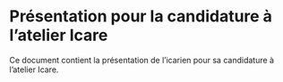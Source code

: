 # Présentation pour la candidature à l’atelier Icare



Ce document contient la présentation de l’icarien pour sa candidature à l’atelier Icare.
